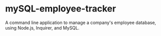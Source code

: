 # mySQL-employee-tracker
A command line application to manage a company's employee database, using Node.js, Inquirer, and MySQL.

